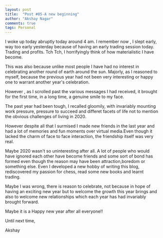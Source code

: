 ```yaml
---
layout: post
title:  "Post #05-A new beginning"
author: "Akshay Nagar"
comments: true
tags: Personal
---
```


I woke up today abruptly today around 4 am. I remember now , I slept  early, way too early yesterday because of having an early trading session today.
Trading and profits. Tch Tch, I horrifyingly think of how materialistic I have become.

This was also because unlike most people I have had no interest in celebrating another round of earth around the sun. Majorly, as I reasoned to myself, because the previous 
year had not been very interesting or happy one to warrant another year's celebration.

However , as I scrolled past the various messages I had received, it brought for the first time, in a long time, a genuine smile to my face. 

The past year had been tough, I recalled gloomily, with invariably mounting work pressure, pressure to succeed and differet facets of life not to mention the obvious challenges of living in 2020. 

However despite all that I surmised I made new friends in the last year and had a lot of memories and fun moments over virtual media.Even though it lacked the charm of face to face interaction, the friendship itself was very real. 

Maybe 2020 wasn't so uninteresting after all.
A lot of people who would have ignored each other have become friends and some sort of bond has formed even though the reason may have been attraction,boredom or something else.
Even I developed a new hobby of writing this blog, rediscovered my passion for chess, read some new books and learnt trading.

Maybe I was wrong, there is reason to celebrate, not because in hope of having an exciting new year but to welcome the growth this year brings and also to welcome new relationships which each year has had invariably brought forward.

Maybe it is a Happy new year after all everyone!!

Until next time,

Akshay

